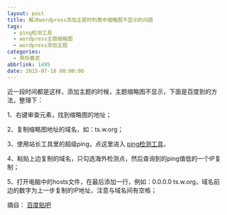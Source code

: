 ```yaml
---
layout: post
title: 解决wordpress添加主题时列表中缩略图不显示的问题
tags:
  - ping检测工具
  - wordpress主题缩略图
  - wordpress添加主题
categories:
  - 燕衔春泥
abbrlink: 1495
date: 2015-07-18 00:00:00
---
```


<!-- build time:Sat Jun 23 2018 12:05:16 GMT+0800 (中国标准时间) -->

近一段时间都是这样，添加主题的时候，主题缩略图不显示，下面是百度到的方法，整理下：

1、右键审查元素，找到缩略图的地址；

2、复制缩略图地址的域名，如：ts.w.org；

3、使用站长工具里的超级ping，点这里进入 [ping检测工具](http://ping.chinaz.com/)，

4、粘贴上边复制的域名，只勾选海外检测点，然后查询到的ping值低的一个IP复制；

5、打开电脑中的hosts文件，在最后添加一行，例如：0.0.0.0 ts.w.org，域名前边的数字为上一步复制的IP地址，注意与域名间有空格；

摘自： [百度贴吧](http://tieba.baidu.com/p/3490359699)
<!-- rebuild by neat -->